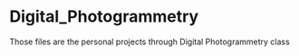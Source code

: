 # Digital_Photogrammetry
Those files are the personal projects through Digital Photogrammetry class
